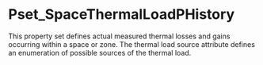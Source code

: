 # Pset_SpaceThermalLoadPHistory

This property set defines actual measured thermal losses and gains occurring within a space or zone. The thermal load source attribute defines an enumeration of possible sources of the thermal load.
